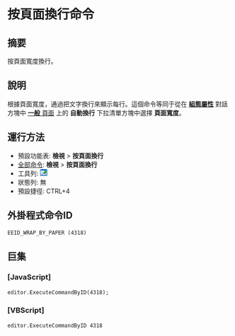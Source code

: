 # 按頁面換行命令

## 摘要

按頁面寬度換行。

## 說明

根據頁面寬度，通過把文字換行來顯示每行。這個命令等同于從在 **[組態屬性](../../dlg/properties/index)** 對話方塊中 [**一般** 頁面](../../dlg/properties/general/index) 上的 **自動換行** 下拉清單方塊中選擇 **頁面寬度**。

## 運行方法

- 預設功能表: **檢視** \> **按頁面換行**
- [全部命令](../tools/all_commands): **檢視** >
**按頁面換行**
- 工具列: ![](../../images/wrapbypage.png)
- 狀態列: 無
- 預設捷徑: CTRL+4

## 外掛程式命令ID

```
EEID_WRAP_BY_PAPER (4318)
```

## 巨集

### \[JavaScript\]

```
editor.ExecuteCommandByID(4318);
```

### \[VBScript\]

```
editor.ExecuteCommandByID 4318
```
